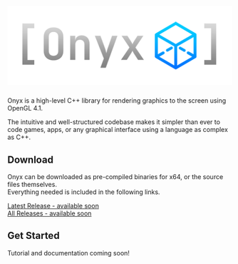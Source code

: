 # ![Onyx Logo](splash.png)
Onyx is a high-level C++ library for rendering graphics to the screen using OpenGL 4.1.  

The intuitive and well-structured codebase makes it simpler than ever to code games, apps, or any graphical interface using a language as complex as C++.  

## Download
Onyx can be downloaded as pre-compiled binaries for x64, or the source files themselves.  
Everything needed is included in the following links.

[Latest Release - available soon](#)  
[All Releases - available soon](#)  

## Get Started
Tutorial and documentation coming soon!
